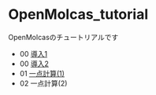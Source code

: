 # OpenMolcas_tutorial

OpenMolcasのチュートリアルです

- 00 [導入1](00_introduction.md)
- 00 [導入2](00_visualize.md)
- 01 [一点計算(1)](01_sp1.md)
- 02 一点計算(2)
